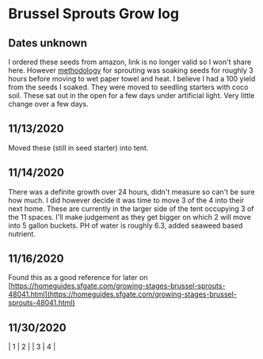 # Brussel Sprouts Grow log

## Dates unknown
I ordered these seeds from amazon, link is no longer valid so I won't share here. However [methodology](Methodology) for sprouting was soaking seeds for roughly 3 hours before moving to wet paper towel and heat. I believe I had a 100 yield from the seeds I soaked. They were moved to seedling starters with coco soil. These sat out in the open for a few days under artificial light. Very little change over a few days.

## 11/13/2020
Moved these (still in seed starter) into tent. 

## 11/14/2020
There was a definite growth over 24 hours, didn't measure so can't be sure how much. I did however decide it was time to move 3 of the 4 into their next home. These are currently in the larger side of the tent occupying 3 of the 11 spaces. I'll make judgement as they get bigger on which 2 will move into 5 gallon buckets. PH of water is roughly 6.3, added seaweed based nutrient.

## 11/16/2020
Found this as a good reference for later on [https://homeguides.sfgate.com/growing-stages-brussel-sprouts-48041.html](https://homeguides.sfgate.com/growing-stages-brussel-sprouts-48041.html)

## 11/30/2020
| 1 | 2 |
| 3 | 4 |
